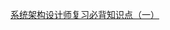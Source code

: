 [系统架构设计师复习必背知识点（一）](https://mp.weixin.qq.com/s?__biz=Mzg5NTE5ODUzMA==&mid=2247485897&idx=1&sn=28399664b034dd7747b83bd7d8cea1e3&chksm=c012bde4f76534f24196535dd49a4b6644579c1ce3514e1a000cf390ecfa10f51ebd2e3e59a4&token=389628566&lang=zh_CN#rd)
